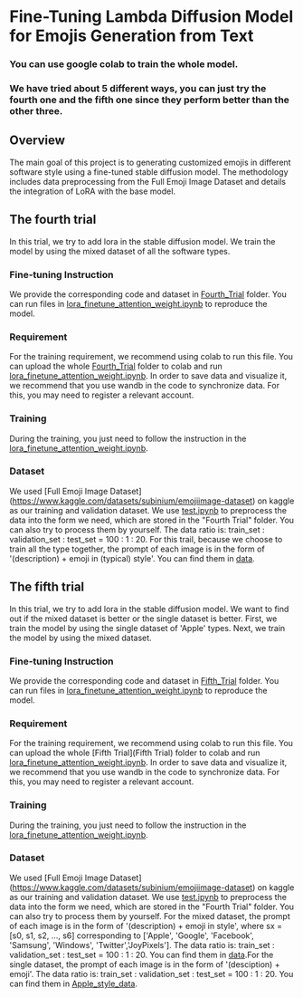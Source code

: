 # Fine-Tuning Lambda Diffusion Model for Emojis Generation from Text

### You  can use google colab to train the whole model.
### We have tried about 5 different ways, you can just try the fourth one and the fifth one since they perform better than the other three.

## Overview

The main goal of this project is to generating customized emojis in different software style using a fine-tuned stable diffusion model. The methodology includes data preprocessing from the Full Emoji Image Dataset and details the integration of LoRA with the base model.

## The fourth trial

In this trial, we try to add lora in the stable diffusion model. We train the model by using the mixed dataset of all the software types.

### Fine-tuning Instruction

We provide the corresponding code and dataset in [Fourth_Trial](Fourth_Trial)  folder. You can run files in [lora_finetune_attention_weight.ipynb](Fourth_Trial/lora_finetune_attention_weight.ipynb) to reproduce the model.

### Requirement

For the training requirement, we recommend using colab to run this file. You can upload the whole [Fourth_Trial](Fourth_Trial) folder to colab and run [lora_finetune_attention_weight.ipynb](Fourth_Trial/lora_finetune_attention_weight.ipynb). In order to save data and visualize it, we recommend that you use wandb in the code to synchronize data. For this, you may need to register a relevant account. 

### Training

During the training, you just need to follow the instruction in the [lora_finetune_attention_weight.ipynb](Fourth_Trial/lora_finetune_attention_weight.ipynb).

### Dataset

We used [Full Emoji Image Dataset] (https://www.kaggle.com/datasets/subinium/emojiimage-dataset) on kaggle as our training and validation dataset. We use [test.ipynb](test.ipynb) to preprocess the data into the form we need, which are stored in the "Fourth Trial" folder. You can also try to process them by yourself. The data ratio is: train_set : validation_set : test_set = 100 : 1 : 20. For this trail, because we choose to train all the type together, the prompt of each image is in the form of '(description) + emoji in (typical) style'. You can find them in [data](Fourth_Trial/data).

## The fifth trial

In this trial, we try to add lora in the stable diffusion model. We want to find out if the mixed dataset is better or the single dataset is better. First, we train the model by using the single dataset of 'Apple' types. Next, we train the model by using the mixed dataset.

### Fine-tuning Instruction

We provide the corresponding code and dataset in [Fifth_Trial](Fifth_Trial)  folder. You can run files in [lora_finetune_attention_weight.ipynb](Fifth_Trial/lora_finetune_attention_weight.ipynb) to reproduce the model.

### Requirement

For the training requirement, we recommend using colab to run this file. You can upload the whole [Fifth Trial](Fifth Trial) folder to colab and run [lora_finetune_attention_weight.ipynb](Fifth_Trial/lora_finetune_attention_weight.ipynb). In order to save data and visualize it, we recommend that you use wandb in the code to synchronize data. For this, you may need to register a relevant account. 

### Training

During the training, you just need to follow the instruction in the [lora_finetune_attention_weight.ipynb](Fifth_Trial/lora_finetune_attention_weight.ipynb).

### Dataset

We used [Full Emoji Image Dataset] (https://www.kaggle.com/datasets/subinium/emojiimage-dataset) on kaggle as our training and validation dataset. We use [test.ipynb](test.ipynb) to preprocess the data into the form we need, which are stored in the "Fourth Trial" folder. You can also try to process them by yourself. For the mixed dataset, the prompt of each image is in the form of '(description) + emoji in <sx> style', where sx = [s0, s1, s2, ..., s6] corresponding to ['Apple', 'Google', 'Facebook', 'Samsung', 'Windows', 'Twitter','JoyPixels']. The data ratio is: train_set : validation_set : test_set = 100 : 1 : 20. You can find them in [data](Fifth_Trial/data).For the single dataset, the prompt of each image is in the form of '(desciption) + emoji'. The data ratio is: train_set : validation_set : test_set = 100 : 1 : 20. You can find them in [Apple_style_data](Fifth_Trial/Apple_style_data).